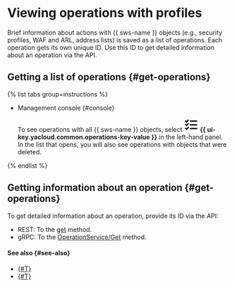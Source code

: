 # Viewing operations with profiles

Brief information about actions with {{ sws-name }} objects (e.g., security profiles, WAF and ARL, address lists) is saved as a list of operations. Each operation gets its own unique ID. Use this ID to get detailed information about an operation via the API.

## Getting a list of operations {#get-operations}

{% list tabs group=instructions %}

- Management console {#console}

  To see operations with all {{ sws-name }} objects, select ![image](../../_assets/console-icons/list-check.svg) **{{ ui-key.yacloud.common.operations-key-value }}** in the left-hand panel. In the list that opens, you will also see operations with objects that were deleted.

{% endlist %}

## Getting information about an operation {#get-operations}

To get detailed information about an operation, provide its ID via the API:

* REST: To the [get](../api-ref/Operation/get.md) method.
* gRPC: To the [OperationService/Get](../api-ref/grpc/Operation/get.md) method.

#### See also {#see-also}

* [{#T}](./profile-get.md)
* [{#T}](../../api-design-guide/concepts/about-async.md)